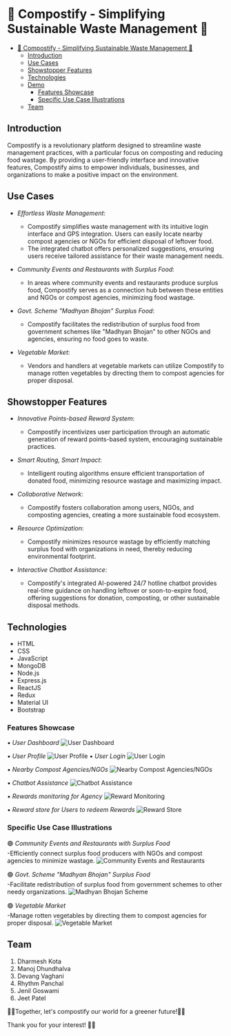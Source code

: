 # 🌱 Compostify - Simplifying Sustainable Waste Management 🌱

- [🌱 Compostify - Simplifying Sustainable Waste Management 🌱](#-compostify---simplifying-sustainable-waste-management-)
  - [Introduction](#introduction)
  - [Use Cases](#use-cases)
  - [Showstopper Features](#showstopper-features)
  - [Technologies](#technologies)
  - [Demo](#demo)
    - [Features Showcase](#features-showcase)
    - [Specific Use Case Illustrations](#specific-use-case-illustrations)
  - [Team](#team)

## Introduction
Compostify is a revolutionary platform designed to streamline waste management practices, with a particular focus on composting and reducing food wastage. By providing a user-friendly interface and innovative features, Compostify aims to empower individuals, businesses, and organizations to make a positive impact on the environment.

## Use Cases
- *Effortless Waste Management*:
  - Compostify simplifies waste management with its intuitive login interface and GPS integration. Users can easily locate nearby compost agencies or NGOs for efficient disposal of leftover food.
  - The integrated chatbot offers personalized suggestions, ensuring users receive tailored assistance for their waste management needs.

- *Community Events and Restaurants with Surplus Food*:
  - In areas where community events and restaurants produce surplus food, Compostify serves as a connection hub between these entities and NGOs or compost agencies, minimizing food wastage.

- *Govt. Scheme "Madhyan Bhojan" Surplus Food*:
  - Compostify facilitates the redistribution of surplus food from government schemes like "Madhyan Bhojan" to other NGOs and agencies, ensuring no food goes to waste.

- *Vegetable Market*:
  - Vendors and handlers at vegetable markets can utilize Compostify to manage rotten vegetables by directing them to compost agencies for proper disposal.

## Showstopper Features
- *Innovative Points-based Reward System*:
  - Compostify incentivizes user participation through an automatic generation of reward points-based system, encouraging sustainable practices.

- *Smart Routing, Smart Impact*:
  - Intelligent routing algorithms ensure efficient transportation of donated food, minimizing resource wastage and maximizing impact.

- *Collaborative Network*:
  - Compostify fosters collaboration among users, NGOs, and composting agencies, creating a more sustainable food ecosystem.

- *Resource Optimization*:
  - Compostify minimizes resource wastage by efficiently matching surplus food with organizations in need, thereby reducing environmental footprint.

- *Interactive Chatbot Assistance*:
  - Compostify's integrated AI-powered 24/7 hotline chatbot provides real-time guidance on handling leftover or soon-to-expire food, offering suggestions for donation, composting, or other sustainable disposal methods.

## Technologies
- HTML
- CSS
- JavaScript
- MongoDB
- Node.js
- Express.js
- ReactJS
- Redux
- Material UI
- Bootstrap


### Features Showcase

   ▪ *User Dashboard*
  ![User Dashboard](assets/images/dashboard.png)
  
   ▪ *User Profile*
  ![User Profile](assets/images/profile.png)
   ▪ *User Login*
  ![User Login](assets/images/login.png)

  ▪ *Nearby Compost Agencies/NGOs*
  ![Nearby Compost Agencies/NGOs](assets/images/nearby_composte_agency.png)

   ▪ *Chatbot Assistance*
  ![Chatbot Assistance](assets/images/chatbot.png)

  ▪ *Rewards monitoring for Agency*
  ![Reward Monitoring](assets/images/agency_rewards.png)

  ▪ *Reward store for Users to redeem Rewards*
  ![Reward Store](assets/images/user_rewards.png)

### Specific Use Case Illustrations

   🟢 *Community Events and Restaurants with Surplus Food*
   <br>
    -Efficiently connect surplus food producers with NGOs and compost agencies to minimize wastage.
    ![Community Events and Restaurants](frontend/public/image/community_events.jpg)

   🟢 *Govt. Scheme "Madhyan Bhojan" Surplus Food*
   <br>
     -Facilitate redistribution of surplus food from government schemes to other needy organizations.
    ![Madhyan Bhojan Scheme](frontend/public/image/madhyahan_bhojan.webp)

   🟢 *Vegetable Market*
   <br>
     -Manage rotten vegetables by directing them to compost agencies for proper disposal.
    ![Vegetable Market](frontend/public/image/vegetable_market.jpg)

<a name="team"></a>

## Team 
1. Dharmesh Kota
2. Manoj Dhundhalva
3. Devang Vaghani
4. Rhythm Panchal
5. Jenil Goswami
6. Jeet Patel

🌱💚Together, let's compostify our world for a greener future!💚🌱

Thank you for your interest! 🌟✨